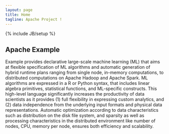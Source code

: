 ```yaml
---
layout: page
title: Home
tagline: Apache Project !
---
```

<!--
{% comment %}
Licensed to the Apache Software Foundation (ASF) under one or more
contributor license agreements.  See the NOTICE file distributed with
this work for additional information regarding copyright ownership.
The ASF licenses this file to you under the Apache License, Version 2.0
(the "License"); you may not use this file except in compliance with
the License.  You may obtain a copy of the License at

http://www.apache.org/licenses/LICENSE-2.0

Unless required by applicable law or agreed to in writing, software
distributed under the License is distributed on an "AS IS" BASIS,
WITHOUT WARRANTIES OR CONDITIONS OF ANY KIND, either express or implied.
See the License for the specific language governing permissions and
limitations under the License.
{% endcomment %}
-->

{% include JB/setup %}

## Apache Example

Example provides declarative large-scale machine learning (ML) that aims at flexible specification 
of ML algorithms and automatic generation of hybrid runtime plans ranging from single node, 
in-memory computations, to distributed computations on Apache Hadoop and  Apache Spark. 
ML algorithms are expressed in a R or Python syntax, that includes linear algebra primitives, statistical functions, 
and ML-specific constructs. This high-level language significantly increases the productivity of data scientists 
as it provides (1) full flexibility in expressing custom analytics, and (2) data independence from the underlying 
input formats and physical data representations. Automatic optimization according to data characteristics such as 
distribution on the disk file system, and sparsity as well as processing characteristics in the distributed environment 
like number of nodes, CPU, memory per node, ensures both efficiency and scalability. 
